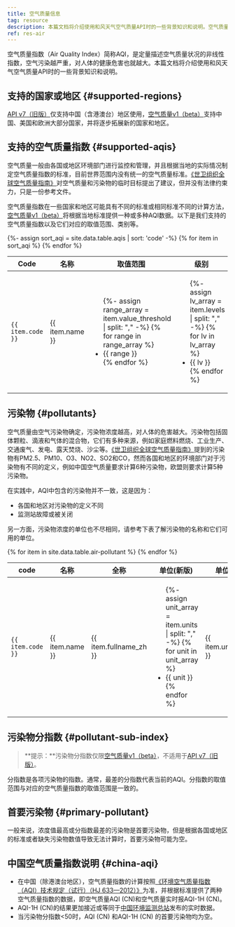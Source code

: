 ```yaml
---
title: 空气质量信息
tag: resource
description: 本篇文档将介绍使用和风天气空气质量API时的一些背景知识和说明。空气质量指数（Air Quality Index）简称AQI，是定量描述空气质量状况的非线性指数，空气污染越严重，对人体的健康危害也就越大。
ref: res-air
---
```


空气质量指数（Air Quality Index）简称AQI，是定量描述空气质量状况的非线性指数，空气污染越严重，对人体的健康危害也就越大。本篇文档将介绍使用和风天气空气质量API时的一些背景知识和说明。

## 支持的国家或地区 {#supported-regions}

[API v7（旧版）](/docs/api/air/)仅支持中国（含港澳台）地区使用，[空气质量v1（beta）](/docs/api/air-quality/)支持中国、美国和欧洲大部分国家，并将逐步拓展新的国家和地区。

## 支持的空气质量指数 {#supported-aqis}

空气质量一般由各国或地区环境部门进行监控和管理，并且根据当地的实际情况制定空气质量指数的标准，目前世界范围内没有统一的空气质量标准。[《世卫组织全球空气质量指南》](https://www.who.int/news-room/feature-stories/detail/what-are-the-who-air-quality-guidelines)对空气质量和污染物的临时目标提出了建议，但并没有法律约束力，只是一份参考文件。

空气质量指数在一些国家和地区可能具有不同的标准或相同标准不同的计算方法，[空气质量v1（beta）](/docs/api/air-quality/)将根据当地标准提供一种或多种AQI数据。以下是我们支持的空气质量指数以及它们对应的取值范围、类别等。

<table>
  <thead>
    <tr>
      <th>Code</th>
      <th>名称</th>
      <th>取值范围</th>
      <th>级别</th>
      <th>类别</th>
    </tr>
  </thead>
  <tbody>
  {%- assign sort_aqi = site.data.table.aqis | sort: 'code' -%}
  {% for item in sort_aqi %}
    <tr>
        <td><code>{{ item.code }}</code></td>
        <td>{{ item.name  }}</td>
        <td>
            <ul class="clear-list">
            {%- assign range_array = item.value_threshold | split: "," -%}
            {% for range in range_array %}
                <li>{{ range }}</li>
            {% endfor %}
            </ul>
        </td>
        <td>
            <ul class="clear-list">
            {%- assign lv_array = item.levels | split: "," -%}
            {% for lv in lv_array %}
                <li>{{ lv }}</li>
            {% endfor %}
            </ul>
        </td>
        <td>
            <ul class="clear-list">
            {%- assign cate_array = item.categories_zh | split: "," -%}
            {% for cate in cate_array %}
                <li>{{ cate }}</li>
            {% endfor %}
            </ul>
        </td>
    </tr>
  {% endfor %}  
  </tbody>
</table>

## 污染物 {#pollutants}

空气质量由空气污染物确定，污染物浓度越高，对人体的危害越大。污染物包括固体颗粒、滴液和气体的混合物，它们有多种来源，例如家庭燃料燃烧、工业生产、交通废气、发电、露天焚烧、沙尘等。[《世卫组织全球空气质量指南》](https://www.who.int/news-room/feature-stories/detail/what-are-the-who-air-quality-guidelines)提到的污染物有PM2.5、PM10、O3、NO2、SO2和CO，然而各国和地区的环境部门对于污染物有不同的定义，例如中国空气质量要求计算6种污染物，欧盟则要求计算5种污染物。

在实践中，AQI中包含的污染物并不一致，这是因为：

- 各国和地区对污染物的定义不同
- 监测站故障或被关闭

另一方面，污染物浓度的单位也不尽相同，请参考下表了解污染物的名称和它们可用的单位。

<table>
  <thead>
    <tr>
      <th>code</th>
      <th>名称</th>
      <th>全称</th>
      <th>单位(新版)</th>
      <th>单位(旧版)</th>
    </tr>
  </thead>
  <tbody>
  {% for item in site.data.table.air-pollutant %}
    <tr>
      <td><code>{{ item.code  }}</code></td>
      <td>{{ item.name  }}</td>
      <td>{{ item.fullname_zh }}</td>
      <td>
        <ul class="clear-list">
        {%- assign unit_array = item.units | split: "," -%}
        {% for unit in unit_array %}
            <li>{{ unit }}</li>
        {% endfor %}
        </ul>
      </td>
      <td>{{ item.units_apiv7  }}</td>
    </tr>
  {% endfor %}  
  </tbody>
</table>

## 污染物分指数 {#pollutant-sub-index}

> **提示：**污染物分指数仅限[空气质量v1（beta）](/docs/api/air-quality/)，不适用于[API v7（旧版）](/docs/api/air/)。

分指数是各项污染物的指数。通常，最差的分指数代表当前的AQI。分指数的取值范围与对应的空气质量指数的取值范围是一致的。

## 首要污染物 {#primary-pollutant}

一般来说，浓度值最高或分指数最差的污染物是首要污染物，但是根据各国或地区的标准或者缺失污染物数值导致无法计算时，首要污染物可能为空。

## 中国空气质量指数说明 {#china-aqi}

- 在中国（除港澳台地区），空气质量指数的计算按照[《环境空气质量指数（AQI）技术规定（试行）（HJ 633—2012）》](https://www.mee.gov.cn/ywgz/fgbz/bz/bzwb/jcffbz/201203/t20120302_224166.shtml)为准，并根据标准提供了两种空气质量指数的数据，即空气质量AQI (CN)和空气质量实时报AQI-1H (CN)。
- AQI-1H (CN)的结果更加接近或等同于[中国环境监测总站](http://www.cnemc.cn/)发布的实时数据。
- 当污染物分指数<50时，AQI (CN) 和AQI-1H (CN) 的首要污染物均为空。